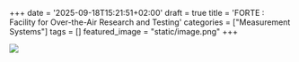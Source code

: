 +++
date = '2025-09-18T15:21:51+02:00'
draft = true
title = 'FORTE : Facility for Over-the-Air Research and Testing'
categories = ["Measurement Systems"]
tags = []
featured_image = "static/image.png"
+++

![](static/image.png)
